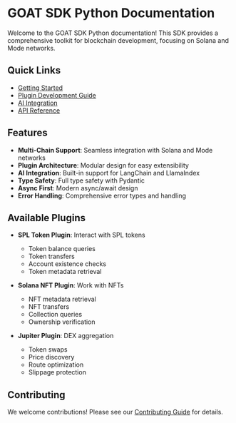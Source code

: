 # GOAT SDK Python Documentation

Welcome to the GOAT SDK Python documentation! This SDK provides a comprehensive toolkit for blockchain development, focusing on Solana and Mode networks.

## Quick Links

- [Getting Started](guides/getting-started.md)
- [Plugin Development Guide](guides/plugin-guide.md)
- [AI Integration](guides/ai-integration.md)
- [API Reference](api/reference.md)

## Features

- **Multi-Chain Support**: Seamless integration with Solana and Mode networks
- **Plugin Architecture**: Modular design for easy extensibility
- **AI Integration**: Built-in support for LangChain and LlamaIndex
- **Type Safety**: Full type safety with Pydantic
- **Async First**: Modern async/await design
- **Error Handling**: Comprehensive error types and handling

## Available Plugins

- **SPL Token Plugin**: Interact with SPL tokens
  - Token balance queries
  - Token transfers
  - Account existence checks
  - Token metadata retrieval

- **Solana NFT Plugin**: Work with NFTs
  - NFT metadata retrieval
  - NFT transfers
  - Collection queries
  - Ownership verification

- **Jupiter Plugin**: DEX aggregation
  - Token swaps
  - Price discovery
  - Route optimization
  - Slippage protection

## Contributing

We welcome contributions! Please see our [Contributing Guide](../CONTRIBUTING.md) for details. 